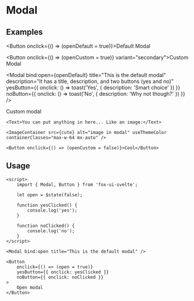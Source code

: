 <script>
	import Button from '$lib/components/base/button/Button.svelte';
	import Subheading from '$lib/components/base/heading/Subheading.svelte';
	import Modal from '$lib/components/base/modal/Modal.svelte';
	import Text from '$lib/components/base/text/Text.svelte';
	import { toast } from 'svelte-sonner';

	import cute from '$docs/assets/images/cute.jpg?as=run';
	import BlueskyLoginModal, {
		blueskyLoginModalState
	} from '$lib/components/base/modal/BlueskyLoginModal.svelte';
	import ImageContainer from '$lib/components/base/image-container/ImageContainer.svelte';

	let openDefault = $state(false);
	let openCustom = $state(false);
</script>

# Modal

## Examples

<Button onclick={() => (openDefault = true)}>Default Modal</Button>

<Button onclick={() => (openCustom = true)} variant="secondary">Custom Modal</Button>

<Modal
bind:open={openDefault}
title="This is the default modal"
description="It has a title, description, and two buttons (yes and no)"
yesButton={{ onclick: () => toast('Yes', { description: 'Smart choice' }) }}
noButton={{ onclick: () => toast('No', { description: 'Why not though?' }) }}
/>

<Modal bind:open={openCustom} closeButton={false}>
	<Subheading>Custom modal</Subheading>

    <Text>You can put anything in here... Like an image:</Text>

    <ImageContainer src={cute} alt="image in modal" useThemeColor containerClasses="max-w-64 mx-auto" />

    <Button onclick={() => (openCustom = false)}>Cool</Button>

</Modal>

## Usage

```svelte
<script>
	import { Modal, Button } from 'fox-ui-svelte';

	let open = $state(false);

	function yesClicked() {
		console.log('yes');
	}

	function noClicked() {
		console.log('no');
	}
</script>

<Modal bind:open title="This is the default modal" />

<Button
	onclick={() => (open = true)}
	yesButton={{ onclick: yesClicked }}
	noButton={{ onclick: noClicked }}
>
	Open modal
</Button>
```
